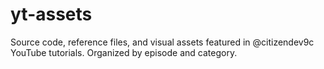 # yt-assets
Source code, reference files, and visual assets featured in @citizendev9c YouTube tutorials. Organized by episode and category.
